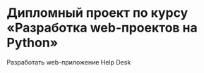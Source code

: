 # Дипломный проект по курсу «Разработка web-проектов на Python»

Разработать web-приложение Help Desk